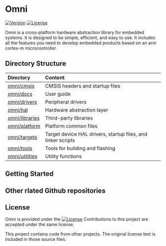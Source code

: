# Omni

[![Version](https://img.shields.io/github/v/release/MorroGeek/omni)](https://github.com/MorroGeek/omni/releases/latest)
[![License](https://img.shields.io/github/license/MorroGeek/omni)](https://github.com/MorroGeek/omni/blob/main/LICENSE)

Omni is a cross-platform hardware abstraction library for embedded systems. It is designed to be simple, efficient, and easy to use. It includes all the features you need to develop embedded products based on an arm cortex-m microcontroller.

## Directory Structure

| Directory                          | Content                                          |
| :--------------------------------- | :----------------------------------------------- |
| [omni/cmsis](./cmsis)         | CMSIS headers and startup files                  |
| [omni/docs](./docs)           | User guide                                       |
| [omni/drivers](./drivers)     | Peripheral drivers                               |
| [omni/hal](./hal)             | Hardware abstraction layer                       |
| [omni/libraries](./libraries) | Third-party libraries                            |
| [omni/platform](./platform)   | Platform common files                            |
| [omni/targets](./targets)     | Target device HAL drivers, startup files, and linker scripts |
| [omni/tools](./tools)         | Tools for building and flashing                  |
| [omni/utilities](./utilities) | Utility functions                                |

## Getting Started

## Other rlated Github repositories

## License

Omni is provided under the [![License](https://img.shields.io/github/license/MorroGeek/omni?label)](https://github.com/MorroGeek/omni/blob/main/LICENSE) Contributions to this project are accepted under the same license. 

This project contains code from other projects. The original license text is included in those source files. 